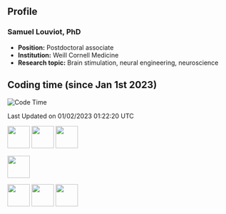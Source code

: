 ## Profile
### Samuel Louviot, PhD
- **Position:** Postdoctoral associate
- **Institution:** Weill Cornell Medicine
- **Research topic:** Brain stimulation, neural engineering, neuroscience

## Coding time (since Jan 1st 2023)

<!--START_SECTION:waka-->
![Code Time](http://img.shields.io/badge/Code%20Time-114%20hrs%2019%20mins-blue)

 Last Updated on 01/02/2023 01:22:20 UTC
 
<!--END_SECTION:waka-->

<img width=50 src="https://www.vectorlogo.zone/logos/python/python-icon.svg"> <img width=50 src="https://raw.githubusercontent.com/odb/official-bash-logo/61eff022f2dad3c7468f5deb4f06652d15f2c143/assets/Logos/Icons/SVG/128x128.svg"> <img width=50 src="https://www.vectorlogo.zone/logos/git-scm/git-scm-icon.svg"> 

<img width=50 src="https://upload.wikimedia.org/wikipedia/commons/thumb/9/9f/Vimlogo.svg/544px-Vimlogo.svg.png?20150726190850"> 

<img width=50 src="https://www.vectorlogo.zone/logos/linux/linux-icon.svg"> <img width=50 src="https://cdn.worldvectorlogo.com/logos/mac-os-2.svg"> <img width=50 src="https://www.vectorlogo.zone/logos/microsoft/microsoft-icon.svg">


